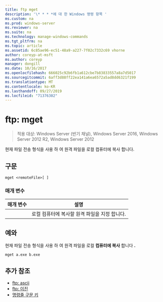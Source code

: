 ```yaml
---
title: ftp mget
description: '\* * * *에 대 한 Windows 명령 항목 '
ms.custom: na
ms.prod: windows-server
ms.reviewer: na
ms.suite: na
ms.technology: manage-windows-commands
ms.tgt_pltfrm: na
ms.topic: article
ms.assetid: 6c85ae96-ec51-48a9-a227-7f02c7332c69 vhorne
author: coreyp-at-msft
ms.author: coreyp
manager: dongill
ms.date: 10/16/2017
ms.openlocfilehash: 666025c92b6fb1a612cbe7b83833557a8a7d5017
ms.sourcegitcommit: 6aff3d88ff22ea141a6ea6572a5ad8dd6321f199
ms.translationtype: MT
ms.contentlocale: ko-KR
ms.lasthandoff: 09/27/2019
ms.locfileid: "71376302"
---
```

# <a name="ftp-mget"></a>ftp: mget

>적용 대상: Windows Server (반기 채널), Windows Server 2016, Windows Server 2012 R2, Windows Server 2012

현재 파일 전송 형식을 사용 하 여 원격 파일을 로컬 컴퓨터에 복사 합니다.   
## <a name="syntax"></a>구문  
```  
mget <remoteFile>[ ]  
```  
### <a name="parameters"></a>매개 변수  

|  매개 변수   |                        설명                        |
|--------------|-----------------------------------------------------------|
| <remoteFile> | 로컬 컴퓨터에 복사할 원격 파일을 지정 합니다. |

## <a name="BKMK_Examples"></a>예와  
현재 파일 전송 형식을 사용 하 여 원격 파일을 로컬 **컴퓨터에 복사** 합니다 **.**  
```  
mget a.exe b.exe  
```  
## <a name="additional-references"></a>추가 참조  
-   [ftp: ascii](ftp-ascii.md)  
-   [ftp: 이진](ftp-binary.md)  
-   [명령줄 구문 키](command-line-syntax-key.md)  
